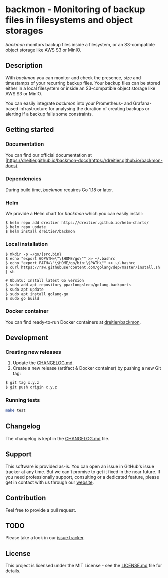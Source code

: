 # backmon - Monitoring of backup files in filesystems and object storages
*backmon* monitors backup files inside a filesystem, or an S3-compatible object storage like AWS S3 or MinIO.

## Description

With *backmon* you can monitor and check the presence, size and timestamps of your recurring backup files. Your backup files can be stored either in a local filesystem or inside an S3-compatible object storage like AWS S3 or MinIO.

You can easily integrate *backmon* into your Prometheus- and Grafana-based infrastructure for analysing the duration of creating backups or alerting if a backup fails some constraints.

## Getting started
### Documentation
You can find our official documentation at [https://dreitier.github.io/backmon-docs](https://dreitier.github.io/backmon-docs).

### Dependencies
During build time, *backmon* requires Go 1.18 or later.

### Helm
We provide a Helm chart for *backmon* which you can easily install:

```
$ helm repo add dreitier https://dreitier.github.io/helm-charts/
$ helm repo update
$ helm install dreitier/backmon
```

### Local installation

	$ mkdir -p ~/go/{src,bin}
	$ echo "export GOPATH=\"\$HOME/go\"" >> ~/.bashrc
	$ echo "export PATH=\"\$HOME/go/bin:\$PATH\"" >> ~/.bashrc
	$ curl https://raw.githubusercontent.com/golang/dep/master/install.sh | sh
	
	# Ubuntu: Install latest Go version
	$ sudo add-apt-repository ppa:longsleep/golang-backports
	$ sudo apt update
	$ sudo apt install golang-go
	$ sudo go build

### Docker container
You can find ready-to-run Docker containers at [dreitier/backmon](https://hub.docker.com/repository/docker/dreitier/backmon).

## Development
### Creating new releases

1. Update the [CHANGELOG.md](changelog).
2. Create a new release (artifact & Docker container) by pushing a new Git tag:

```bash
$ git tag x.y.z
$ git push origin x.y.z
```

### Running tests

```bash
make test
```

## Changelog
The changelog is kept in the [CHANGELOG.md](CHANGELOG.md) file.

## Support
This software is provided as-is. You can open an issue in GitHub's issue tracker at any time. But we can't promise to get it fixed in the near future.
If you need professionally support, consulting or a dedicated feature, please get in contact with us through our [website](https://dreitier.com).

## Contribution
Feel free to provide a pull request.

## TODO
Please take a look in our [issue tracker](https://github.com/dreitier/backmon/issues).

## License
This project is licensed under the MIT License - see the [LICENSE.md](LICENSE.md) file for details.
